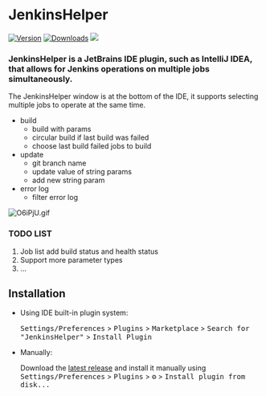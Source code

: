 # JenkinsHelper

<!--- ![Build](https://github.com/Lv-lifeng/JenkinsHelper/workflows/Build/badge.svg) --->
[![Version](https://img.shields.io/jetbrains/plugin/v/19155.svg)](https://plugins.jetbrains.com/plugin/19155)
[![Downloads](https://img.shields.io/jetbrains/plugin/d/19155.svg)](https://plugins.jetbrains.com/plugin/19155)
![](https://komarev.com/ghpvc/?username=itisokey-jenkinshelper&color=orange&style=flat&label=pv)

<!-- Plugin description -->
### JenkinsHelper is a JetBrains IDE plugin, such as IntelliJ IDEA, that allows for Jenkins operations on multiple jobs simultaneously.
The JenkinsHelper window is at the bottom of the IDE, it supports selecting multiple jobs to operate at the same time.
* build   
  * build with params
  * circular build if last build was failed 
  * choose last build failed jobs to build
* update
  * git branch name
  * update value of string params
  * add new string param
* error log
  * filter error log

![O6iPjU.gif](https://s1.ax1x.com/2022/05/14/O6iPjU.gif)
<!-- Plugin description end -->

### TODO LIST
1. Job list add build status and health status 
2. Support more parameter types
3. ...
## Installation

- Using IDE built-in plugin system:

  <kbd>Settings/Preferences</kbd> > <kbd>Plugins</kbd> > <kbd>Marketplace</kbd> > <kbd>Search for "JenkinsHelper"</kbd> >
  <kbd>Install Plugin</kbd>

- Manually:

  Download the [latest release](https://github.com/Lv-lifeng/JenkinsHelper/releases/latest) and install it manually using
  <kbd>Settings/Preferences</kbd> > <kbd>Plugins</kbd> > <kbd>⚙️</kbd> > <kbd>Install plugin from disk...</kbd>
